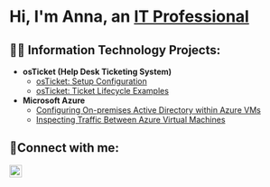 <h1>Hi, I'm Anna, an <a href="https://linkedin.com/in/annadotconnor">IT Professional</a></h1>

<h2>👨‍💻 Information Technology Projects:</h2>

- <b>osTicket (Help Desk Ticketing System)</b>
  - [osTicket: Setup Configuration](https://github.com/annadotconnor/osticket-setup)
  - [osTicket: Ticket Lifecycle Examples](https://github.com/annadotconnor/ticket-lifecycle)
- <b>Microsoft Azure</b>
  - [Configuring On-premises Active Directory within Azure VMs](https://github.com/annadotconnor/configure-ad)
  - [Inspecting Traffic Between Azure Virtual Machines](https://github.com/annadotconnor/azure-network-protocols)

<h2>🤳Connect with me:</h2>


[<img align="left" alt="Anna | LinkedIn" width="22px" src="https://cdn.jsdelivr.net/npm/simple-icons@v3/icons/linkedin.svg" />][linkedin]



[linkedin]: https://linkedin.com/in/annadotconnor
